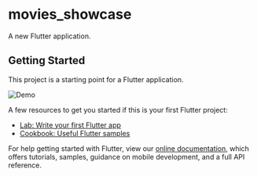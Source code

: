 # movies_showcase

A new Flutter application.

## Getting Started

This project is a starting point for a Flutter application.

![Demo](https://media.giphy.com/media/h59bgKAEsivkS2BxAl/giphy.gif)

A few resources to get you started if this is your first Flutter project:

- [Lab: Write your first Flutter app](https://flutter.dev/docs/get-started/codelab)
- [Cookbook: Useful Flutter samples](https://flutter.dev/docs/cookbook)

For help getting started with Flutter, view our
[online documentation](https://flutter.dev/docs), which offers tutorials,
samples, guidance on mobile development, and a full API reference.
